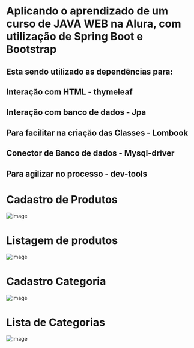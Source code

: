 # Aplicando o aprendizado de um curso de JAVA WEB na Alura, com utilização de Spring Boot e Bootstrap 
## Esta sendo utilizado as dependências para: 
## Interação com HTML - thymeleaf
## Interação com banco de dados - Jpa
## Para facilitar na criação das Classes - Lombook
## Conector de Banco de dados - Mysql-driver
## Para agilizar  no processo - dev-tools
#
# Cadastro de Produtos
![image](https://github.com/falconi879/cadastro/assets/40277543/495c8f1e-6704-4345-bf8d-024fbf5442ab)

# Listagem de produtos
![image](https://github.com/falconi879/cadastro/assets/40277543/4c75ff5e-d07a-4990-8817-9ac82dcd93f3)

# Cadastro Categoria
![image](https://github.com/falconi879/cadastro/assets/40277543/d457bf9d-df25-4b91-ae81-38563d08465b)

# Lista de Categorias
![image](https://github.com/falconi879/cadastro/assets/40277543/e83ebd33-3921-4d41-8d39-f938b7e7fccd)

